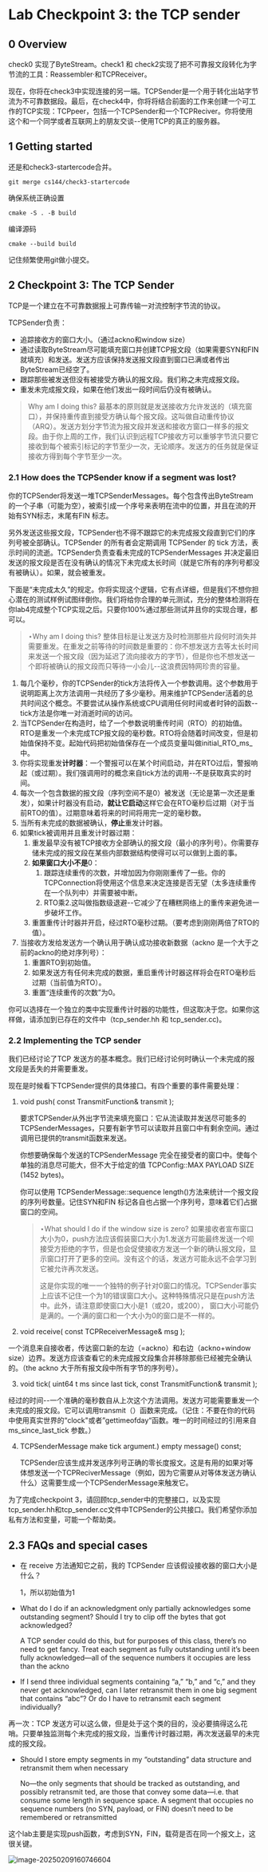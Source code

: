 # Lab Checkpoint 3: the TCP sender

##  0 Overview

check0 实现了ByteStream。check1 和 check2实现了把不可靠报文段转化为字节流的工具：Reassembler·和TCPReceiver。

现在，你将在check3中实现连接的另一端。TCPSender是一个用于转化出站字节流为不可靠数据段。最后，在check4中，你将将结合前面的工作来创建一个可工作的TCP实现：TCPpeer，包括一个TCPSender和一个TCPReciver。你将使用这个和一个同学或者互联网上的朋友交谈--使用TCP的真正的服务器。

##  1 Getting started

还是和check3-startercode合并。

`git merge cs144/check3-startercode`

确保系统正确设置

 `cmake -S . -B build`

编译源码

`cmake --build build`

记住频繁使用git做小提交。

## 2 Checkpoint 3: The TCP Sender

TCP是一个建立在不可靠数据报上可靠传输一对流控制字节流的协议。

TCPSender负责：

- 追踪接收方的窗口大小。（通过ackno和window size）
- 通过读取ByteStream尽可能填充窗口并创建TCP报文段（如果需要SYN和FIN就填充）和发送。发送方应该保持发送报文段直到窗口已满或者传出ByteStream已经空了。
- 跟踪那些被发送但没有被接受方确认的报文段。我们称之未完成报文段。
- 重发未完成报文段，如果在他们发出一段时间后仍没有被确认。

> Why am I doing this? 最基本的原则就是发送接收方允许发送的（填充窗口），并保持重传直到接受方确认每个报文段。这叫做自动重传协议（ARQ）。发送方划分字节流为报文段并发送和接收方窗口一样多的报文段。由于你上周的工作，我们认识到远程TCP接收方可以重够字节流只要它接收到每个被索引标记的字节至少一次，无论顺序。发送方的任务就是保证接收方得到每个字节至少一次。                                                                                                                                                                                                           

### 2.1 How does the TCPSender know if a segment was lost?

你的TCPSender将发送一堆TCPSenderMessages。每个包含传出ByteStream的一个子串（可能为空），被索引成一个序号来表明在流中的位置，并且在流的开始有SYN标志，末尾有FIN 标志。

另外发送这些报文段，TCPSender也不得不跟踪它的未完成报文段直到它们的序列号被全部确认。TCPSender 的所有者会定期调用 TCPSender 的 tick 方法，表示时间的流逝。TCPSender负责查看未完成的TCPSenderMessages 并决定最旧发送的报文段是否在没有确认的情况下未完成太长时间（就是它所有的序列号都没有被确认）。如果，就会被重发。

下面是“未完成太久”的规定。你将实现这个逻辑，它有点详细，但是我们不想你担心潜在的测试样例试图绊倒你。我们将给你合理的单元测试，充分的整体检测将在你lab4完成整个TCP实现之后。只要你100%通过那些测试并且你的实现合理，都可以。

> ⋆Why am I doing this?  整体目标是让发送方及时检测那些片段何时消失并需要重发。在重发之前等待的时间数是重要的：你不想发送方去等太长时间来发送一个报文段（因为延迟了流向接收方的字节），但是你也不想发送一个即将被确认的报文段而只等待一小会儿--这浪费因特网珍贵的容量。

1. 每几个毫秒，你的TCPSender的tick方法将传入一个参数调用。这个参数用于说明距离上次方法调用一共经历了多少毫秒。用来维护TCPSender活着的总共时间这个概念。不要尝试从操作系统或CPU调用任何时间或者时钟的函数--tick方法是你唯一对消逝时间的访问。
2. 当TCPSender在构造时，给了一个参数说明重传时间（RTO）的初始值。RTO是重发一个未完成TCP报文段的毫秒数。RTO将会随着时间改变，但是初始值保持不变。起始代码把初始值保存在一个成员变量叫做initial_RTO_ms_中。
3. 你将实现重发**计时器**：一个警报可以在某个时间启动，并在RTO过后，警报响起（或过期）。我们强调用时的概念来自tick方法的调用--不是获取真实的时间。
4. 每次一个包含数据的报文段（序列空间不是0）被发送（无论是第一次还是重发），如果计时器没有启动，**就让它启动**这样它会在RTO毫秒后过期（对于当前RTO的值）。过期意味着将来的时间将用完一定的毫秒数。
5. 当所有未完成的数据被确认，**停止**重发计时器。
6. 如果tick被调用并且重发计时器过期：
   1. 重发最早没有被TCP接收方全部确认的报文段（最小的序列号）。你需要存储未完成的报文段在某些内部数据结构使得可以可以做到上面的事。
   2. **如果窗口大小不是**0：
      1. 跟踪连续重传的次数，并增加因为你刚刚重传了一些。你的TCPConnection将使用这个信息来决定连接是否无望（太多连续重传在一个队列中）并需要被中断。
      2. RTO乘2.这叫做指数级退避--它减少了在糟糕网络上的重传来避免进一步破坏工作。
   3. 重置重传计时器并开启，经过RTO毫秒过期。（要考虑到刚刚两倍了RTO的值）。
7. 当接收方发给发送方一个确认用于确认成功接收新数据（ackno 是一个大于之前的ackno的绝对序列号）：
   1. 重置RTO到初始值。
   2. 如果发送方有任何未完成的数据，重启重传计时器这样将会在RTO毫秒后过期（当前值为RTO）。
   3. 重置“连续重传的次数”为0。

你可以选择在一个独立的类中实现重传计时器的功能性，但这取决于您。如果你这样做，请添加到已存在的文件中（tcp_sender.hh 和 tcp_sender.cc)。

### 2.2 Implementing the TCP sender

我们已经讨论了TCP 发送方的基本概念。我们已经讨论何时确认一个未完成的报文段是丢失的并需要重发。

现在是时候看下TCPSender提供的具体接口。有四个重要的事件需要处理：

1. void push( const TransmitFunction& transmit );

   要求TCPSender从外出字节流来填充窗口：它从流读取并发送尽可能多的TCPSenderMessages，只要有新字节可以读取并且窗口中有剩余空间。通过调用已提供的transmit函数来发送。

   你想要确保每个发送的TCPSenderMessage 完全在接受者的窗口中。使每个单独的消息尽可能大，但不大于给定的值  TCPConfig::MAX PAYLOAD SIZE (1452 bytes)。

   你可以使用 TCPSenderMessage::sequence length()方法来统计一个报文段的序列号数量。记住SYN和FIN 标记各自也占据一个序列号，意味着它们占据窗口的空间。

   > ⋆What should I do if the window size is zero? 如果接收者宣布窗口大小为0，push方法应该假装窗口大小为1.发送方可能最终发送一个呗接受方拒绝的字节，但是也会促使接收方发送一个新的确认报文段，显示窗口打开了更多的空间。没有这个的话，发送方可能永远不会学习到它被允许再次发送。
   >
   > 这是你实现的唯一一个独特的例子针对0窗口的情况。TCPSender事实上应该不记住一个为1的错误窗口大小。这种特殊情况只是在push方法中。此外，请注意即使窗口大小是1（或20，或200）， 窗口大小可能仍是满的。一个满的窗口和一个大小为0的窗口是不一样的。

2.  void receive( const TCPReceiverMessage& msg );

   一个消息来自接收者，传达窗口新的左边（=ackno）和右边（ackno+window size）边界。发送方应该查看它的未完成报文段集合并移除那些已经被完全确认的。（the ackno 大于所有报文段中所有字节的序列号）。

3.  void tick( uint64 t ms since last tick, const TransmitFunction& transmit );

   经过的时间--一个准确的毫秒数自从上次这个方法调用。发送方可能需要重发一个未完成的报文段。它可以调用transmit（）函数来完成。（记住：不要在你的代码中使用真实世界的“clock"或者”gettimeofday“函数。唯一的时间经过的引用来自ms_since_last_tick 参数。）

4. TCPSenderMessage make tick argument.) empty message() const;

   TCPSender应该生成并发送序列号正确的零长度报文。这是有用的如果对等体想发送一个TCPReciverMessage（例如，因为它需要从对等体发送方确认什么）这需要生成一个TCPSenderMessage来触发它。

为了完成checkpoint 3，请回顾tcp_sender中的完整接口，以及实现tcp_sender.hh和tcp_sender.cc文件中TCPSender的公共接口。我们希望你添加私有方法和变量，可能一个帮助类。

##  2.3 FAQs and special cases

- 在 receive 方法通知它之前，我的 TCPSender 应该假设接收器的窗口大小是什么？

  1，所以初始值为1

- What do I do if an acknowledgment only partially acknowledges some outstanding segment? Should I try to clip off the bytes that got acknowledged?

   A TCP sender could do this, but for purposes of this class, there’s no need to get fancy. Treat each segment as fully outstanding until it’s been fully acknowledged—all of the sequence numbers it occupies are less than the ackno

-  If I send three individual segments containing “a,” “b,” and “c,” and they never get acknowledged, can I later retransmit them in one big segment that contains “abc”? Or do I have to retransmit each segment individually?

  再一次：TCP 发送方可以这么做，但是处于这个类的目的，没必要搞得这么花哨。只要单独监测每个未完成的报文段，当重传计时器过期，再次发送最早的未完成的报文段。

- Should I store empty segments in my “outstanding” data structure and retransmit them when necessary

   No—the only segments that should be tracked as outstanding, and possibly retransmit ted, are those that convey some data—i.e. that consume some length in sequence space. A segment that occupies no sequence numbers (no SYN, payload, or FIN) doesn’t need to be remembered or retransmitted



这个lab主要是实现push函数，考虑到SYN，FIN，载荷是否在同一个报文上，这很关键。

![image-20250209160746604](.Lab_check3pict/image-20250209160746604.png)
